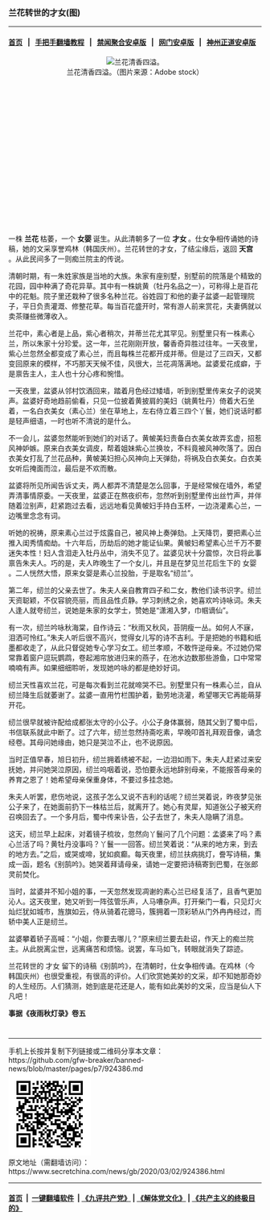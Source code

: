 ### 兰花转世的才女(图)
------------------------

#### [首页](https://github.com/gfw-breaker/banned-news/blob/master/README.md) &nbsp;&nbsp;|&nbsp;&nbsp; [手把手翻墙教程](https://github.com/gfw-breaker/guides/wiki) &nbsp;&nbsp;|&nbsp;&nbsp; [禁闻聚合安卓版](https://github.com/gfw-breaker/bn-android) &nbsp;&nbsp;|&nbsp;&nbsp; [网门安卓版](https://github.com/oGate2/oGate) &nbsp;&nbsp;|&nbsp;&nbsp; [神州正道安卓版](https://github.com/SzzdOgate/update) 



<div class="article_right" style="fone-color:#000">
 <p style="text-align:center">
  <img alt="兰花清香四溢。" src="//img3.secretchina.com/pic/2020/2-21/p2632442a852645909-ss.jpg" style="height:337px; width:600px"/>
  <br>
   兰花清香四溢。（图片来源：Adobe stock）
   <span id="hideid" name="hideid" style="color:red;display:none;">
    <span href="https://www.secretchina.com">
    </span>
   </span>
  </br>
 </p>
 <div id="txt-mid1-t21-2017">
  <ins class="adsbygoogle" data-ad-client="ca-pub-1276641434651360" data-ad-slot="2451032099" style="display:inline-block;width:336px;height:280px">
  </ins>
  <div id="SC-22xxx">
  </div>
 </div>
 <p>
  一株
  <strong>
   <span href="https://www.secretchina.com/news/gb/tag/兰花" target="_blank">
    兰花
   </span>
  </strong>
  枯萎，一个
  <strong>
   女婴
  </strong>
  诞生。从此清朝多了一位
  <strong>
   才女
  </strong>
  。仕女争相传诵她的诗稿，她的文采享誉鸡林（韩国庆州）。兰花转世的才女，了结尘缘后，返回
  <strong>
   天宫
  </strong>
  。从此民间多了一则痴兰院主的传说。
  <span id="hideid" name="hideid" style="color:red;display:none;">
   <span href="https://www.secretchina.com">
   </span>
  </span>
 </p>
 <p>
  清朝时期，有一朱姓家族是当地的大族。朱家有座别墅，别墅前的院落是个精致的花园，园中种满了奇花异草。其中有一株姚黄（牡丹名品之一），可称得上是百花中的花魁。院子里还栽种了很多名种兰花。谷姓园丁和他的妻子盆婆一起管理院子，平日负责灌溉、修整花草。每当百花盛开时，常有游人前来赏花，夫妻俩就以卖茶赚些微薄收入。
 </p>
 <p>
  兰花中，素心者是上品，紫心者稍次，并蒂兰花尤其罕见。别墅里只有一株素心兰，所以朱家十分珍爱。这一年，兰花刚刚开放，馨香奇异胜过往年。一天夜里，紫心兰忽然全都变成了素心兰，而且每株兰花都开成并蒂。但是过了三四天，又都变回原来的模样，不巧那天天候不佳，风很大，兰花凋落满地。盆婆爱花成癖，于是禀告主人，主人也十分心疼和惋惜。
 </p>
 <p>
  一天夜里，盆婆从邻村饮酒回来，踏着月色经过矮墙，听到别墅里传来女子的说笑声。盆婆好奇地趋前偷看，只见一位披着黄披肩的美妇（姚黄牡丹）倚着大石坐着，一名白衣美女（素心兰）坐在草地上，左右侍立着三四个丫鬟，她们说话时都是轻声细语，一时也听不清说的是什么。
 </p>
 <p>
  不一会儿，盆婆忽然能听到她们的对话了。黄帔美妇责备白衣美女故弄玄虚，招惹风神妒嫉。原来白衣美女调皮，帮着姐妹紫心兰换妆，不料竟被风神吹落了。因白衣美女打乱了兰花品种，黄帔美妇担心风神向上天弹劾，将祸及白衣美女。白衣美女听后掩面而泣，最后是不欢而散。
 </p>
 <p>
  盆婆将所见所闻告诉丈夫，两人都弄不清楚是怎么回事，于是经常候在墙外，希望弄清事情原委。一天夜里，盆婆正在熬夜织布，忽然听到别墅里传出丝竹声，并伴随着泣别声，赶紧跑过去看，远远地看见黄帔妇手持白玉杯，一边浇灌素心兰，一边嘴里念念有词。
 </p>
 <p>
  听她的祝祷，原来素心兰过于炫露自己，被风神上奏弹劾。上天降罚，要把素心兰推入闺秀情痴劫。十六年后，历劫后的她才能证仙果。黄帔妇希望素心兰千万不要迷失本性！妇人含泪走入牡丹丛中，消失不见了。盆婆见状十分震惊，次日将此事禀告朱夫人。巧的是，夫人昨晚生了一个女儿，并且是在梦见兰花后生下的
  <span href="https://www.secretchina.com/news/gb/tag/女婴" target="_blank">
   女婴
  </span>
  。二人恍然大悟，原来女婴是素心兰投胎，于是取名“纫兰”。
 </p>
 <p>
  第二年，纫兰的父亲去世了。朱夫人亲自教育四子和二女，教他们读书识字。纫兰天资聪颖，不仅容貌亮丽，而且品性贞静。学习刺绣之余，她喜欢吟诗咏词。朱夫人逢人就夸纫兰，说她是朱家的女学士，赞她是“潇湘入梦，巾帼谪仙”。
 </p>
 <p>
  有一次，纫兰吟咏秋海棠，自作诗云：“秋雨又秋风，苔阴瘦一丛。如何人不寐，泪洒可怜红。”朱夫人听后很不高兴，觉得女儿写的诗不吉利。于是把她的书籍和纸墨都收走了，从此只督促她专心学习女工。纫兰孝顺，不敢忤逆母亲。不过她仍常常靠着窗户逗玩鹦鹉，卷起湘帘放进归来的燕子，在池水边数那些游鱼，口中常常喃喃有声。如果细细聆听，发现她吟咏的都是绝妙好词。
 </p>
 <p>
  纫兰天性喜欢兰花，可是每次看到兰花就啼哭不已。别墅里只有一株素心兰，自从纫兰降生后就萎谢了。盆婆一直用竹栏围护着，勤劳地浇灌，希望哪天它再能萌芽开花。
 </p>
 <p>
  纫兰很早就被许配给成都张太守的小公子。小公子身体赢弱，随其父到了蜀中后，书信联系就此中断了。过了六年，纫兰忽然持斋吃素，早晚叩首礼拜观音像，诵念经卷。其母问她缘由，她只是哭泣不止，也不说原因。
 </p>
 <p>
  当时正值早春，旭日初升，纫兰拥着绣被不起，一边泪如雨下。朱夫人赶紧过来安抚她，并问她哭泣原因，纫兰呜咽着说，恐怕要永远地辞别母亲，不能报答母亲的养育之恩了！她希望母亲保重身体，不要过多挂念她。
 </p>
 <p>
  朱夫人听罢，悲伤地说，这孩子怎么又说不吉利的话呢？纫兰哭着说，昨夜梦见张公子来了，在她面前扔下一株枯兰后，就离开了。她心有灵犀，知道张公子被天府召唤回去了。一个多月后，蜀中传来讣告，公子去世了，朱夫人隐瞒了消息。
 </p>
 <p>
  这天，纫兰早上起床，对着镜子梳妆，忽然向丫鬟问了几个问题：孟婆来了吗？素心兰活了吗？黄牡丹没事吗？丫鬟一一回答。纫兰笑着说：“从来的地方来，到去的地方去。”之后，或哭或啼，犹如疯癫。每天夜里，纫兰扶病挑灯，誊写诗稿，集成一函，题名《别鹄吟》。她哭着拜请母亲，请她一定要把诗稿寄到巴蜀，在张郎灵前焚化。
 </p>
 <p>
  当时，盆婆并不知小姐的事，一天忽然发现凋谢的素心兰已经复活了，且香气更加沁人。这天夜里，她又听到一阵弦管乐声，人马嘈杂声。打开柴门一看，只见灯火灿烂犹如城市，旌旗如云，侍从骑着花骢马，簇拥着一顶彩轿从门外冉冉经过，而轿中美人正是纫兰。
 </p>
 <p>
  盆婆攀着轿子高喊：“小姐，你要去哪儿？”原来纫兰要去赴诏，作天上的痴兰院主。从此脱离尘世，远离痛苦和烦恼。说罢，车马如飞，转眼就消失了踪迹。
 </p>
 <p>
  兰花转世的
  <span href="https://www.secretchina.com/news/gb/tag/才女" target="_blank">
   才女
  </span>
  留下的诗稿《别鹄吟》，在清朝时，仕女争相传诵。在鸡林（今韩国庆州）也很受重视，有很高的评价。人们欣赏她美妙的文采，却不知她那奇妙的人生经历。人们猜测，她到底是花还是人，能有如此美妙的文采，应当是仙人下凡吧！
 </p>
 <p>
  <strong>
   事据《夜雨秋灯录》卷五
  </strong>
  <center>
   <div>
    <div id="txt-mid2-t22-2017" style="display: block;  max-height: 351px;  overflow: hidden;">
     <div id="SC-21xxx">
     </div>
     <ins class="adsbygoogle" data-ad-client="ca-pub-1276641434651360" data-ad-format="auto" data-ad-slot="4301710469" data-full-width-responsive="true" style="display:block">
     </ins>
    </div>
   </div>
  </center>
  <div style="padding-top:12px;">
  </div>
 </p>
</div>

<hr/>
手机上长按并复制下列链接或二维码分享本文章：<br/>
https://github.com/gfw-breaker/banned-news/blob/master/pages/p7/924386.md <br/>
<a href='https://github.com/gfw-breaker/banned-news/blob/master/pages/p7/924386.md'><img src='https://github.com/gfw-breaker/banned-news/blob/master/pages/p7/924386.md.png'/></a> <br/>
原文地址（需翻墙访问）：https://www.secretchina.com/news/gb/2020/03/02/924386.html


------------------------
#### [首页](https://github.com/gfw-breaker/banned-news/blob/master/README.md) &nbsp;|&nbsp; [一键翻墙软件](https://github.com/gfw-breaker/nogfw/blob/master/README.md) &nbsp;| [《九评共产党》](https://github.com/gfw-breaker/9ping.md/blob/master/README.md#九评之一评共产党是什么) | [《解体党文化》](https://github.com/gfw-breaker/jtdwh.md/blob/master/README.md) | [《共产主义的终极目的》](https://github.com/gfw-breaker/gczydzjmd.md/blob/master/README.md)


<img src='http://gfw-breaker.win/banned-news/pages/p7/924386.md' width='0px' height='0px'/>